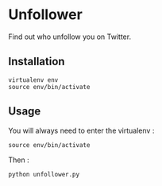# Unfollower

Find out who unfollow you on Twitter.

## Installation

    virtualenv env
    source env/bin/activate

## Usage

You will always need to enter the virtualenv :

    source env/bin/activate

Then :

    python unfollower.py
